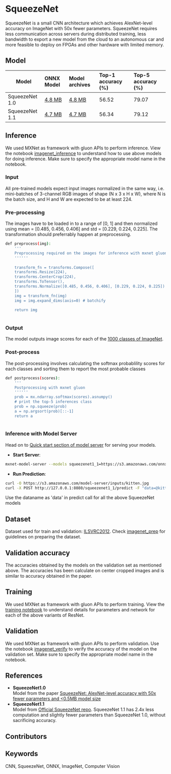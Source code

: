 # SqueezeNet
SqueezeNet is a small CNN architecture which achieves AlexNet-level accuracy on ImageNet with 50x fewer parameters. SqueezeNet requires less communication across servers during distributed training, less bandwidth to export a new model from the cloud to an autonomous car and more feasible to deploy on FPGAs and other hardware with limited memory. 


## Model

|Model        |ONNX Model  | Model archives|Top-1 accuracy (%)|Top-5 accuracy (%)|
|-------------|:--------------|:--------------|:--------------|:--------------|
|SqueezeNet 1.0|    [4.8 MB](https://s3.amazonaws.com/onnx-model-zoo/squeezenet/squeezenet1.0/squeezenet1.0.onnx)    |  [4.8 MB](https://s3.amazonaws.com/onnx-model-zoo/squeezenet/squeezenet1.0/squeezenet1.0.model)     | 56.52     |     79.07     |
|SqueezeNet 1.1|    [4.7 MB](https://s3.amazonaws.com/onnx-model-zoo/squeezenet/squeezenet1.1/squeezenet1.1.onnx)    |  [4.7 MB](https://s3.amazonaws.com/onnx-model-zoo/squeezenet/squeezenet1.1/squeezenet1.1.model)     |56.34     |     79.12     |


## Inference
We used MXNet as framework with gluon APIs to perform inference. View the notebook [imagenet_inference](../imagenet_inference.ipynb) to understand how to use above models for doing inference. Make sure to specify the appropriate model name in the notebook. 
### Input 
All pre-trained models expect input images normalized in the same way, i.e. mini-batches of 3-channel RGB images of shape (N x 3 x H x W), where N is the batch size, and H and W are expected to be at least 224. 
### Pre-processing
The images have to be loaded in to a range of [0, 1] and then normalized using mean = [0.485, 0.456, 0.406] and std = [0.229, 0.224, 0.225]. The transformation should preferrably happen at preprocessing.
```bash
def preprocess(img):   
    '''
    Preprocessing required on the images for inference with mxnet gluon
    ''''''
    
    transform_fn = transforms.Compose([
    transforms.Resize(224),
    transforms.CenterCrop(224),
    transforms.ToTensor(),
    transforms.Normalize([0.485, 0.456, 0.406], [0.229, 0.224, 0.225])
    ])
    img = transform_fn(img)
    img = img.expand_dims(axis=0) # batchify
    
    return img
    
 ```
 

### Output
The model outputs image scores for each of the [1000 classes of ImageNet](../../synset.txt). 

### Post-process
The post-processing involves calculating the softmax probablility scores for each classes and sorting them to report the most probable 
classes

```bash
def postprocess(scores): 
    '''
    Postprocessing with mxnet gluon
    ''''''
    prob = mx.ndarray.softmax(scores).asnumpy()
    # print the top-5 inferences class
    prob = np.squeeze(prob)
    a = np.argsort(prob)[::-1]
    return a
    
 ```
### Inference with Model Server
Head on to [Quick start section of model server](https://github.com/awslabs/mxnet-model-server/blob/master/README.md#quick-start) for serving your models. 
* **Start Server**:
```bash
mxnet-model-server --models squeezenet1_1=https://s3.amazonaws.com/onnx-model-zoo/squeezentnet/squeezenet1.1/squeezenet1.1.model
```

* **Run Prediction**:
```bash
curl -O https://s3.amazonaws.com/model-server/inputs/kitten.jpg
curl -X POST http://127.0.0.1:8080/squeezenet1_1/predict -F "data=@kitten.jpeg"
```
Use the dataname as 'data' in predict call for all the above SqueezeNet models
## Dataset
Dataset used for train and validation: [ILSVRC2012](http://www.image-net.org/challenges/LSVRC/2012/). Check [imagenet_prep](../imagenet_prep.md) for guidelines on preparing the dataset.

## Validation accuracy
The accuracies obtained by the models on the validation set as mentioned above. The accuracies has been calculate on center cropped 
images and is similar to accuracy obtained in the paper.
<!--
|Model        |Top-1 accuracy (%)|Top-5 accuracy (%)|
|-------------|:--------------|:--------------|
|SqueezeNet 1.0|     56.52     |     79.07     |
|SqueezeNet 1.1|     56.34     |     79.12     |
-->


## Training
We used MXNet as framework with gluon APIs to perform training. View the [training notebook](train_squeezenet.ipynb) to understand details for parameters and network for each of the above variants of ResNet.

## Validation
We used MXNet as framework with gluon APIs to perform validation. Use the notebook [imagenet_verify](../imagenet_verify.ipynb) to verify the accuracy of the model on the validation set. Make sure to specify the appropriate model name in the notebook.

## References
* **SqueezeNet1.0**  
Model from the paper [SqueezeNet: AlexNet-level accuracy with 50x fewer parameters and <0.5MB model size](https://arxiv.org/abs/1602.07360)
* **SqueezeNet1.1**   
Model from [Official SqueezeNet repo](https://github.com/DeepScale/SqueezeNet/tree/master/SqueezeNet_v1.1). SqueezeNet 1.1 has 2.4x less computation and slightly fewer parameters than SqueezeNet 1.0, without sacrificing accuracy.

## Contributors

## Keywords
CNN, SqueezeNet, ONNX, ImageNet, Computer Vision 


